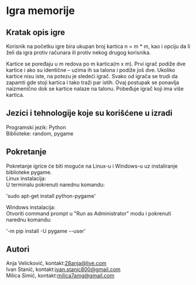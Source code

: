 # Igra memorije
## Kratak opis igre
Korisnik na početku igre bira ukupan broj kartica n = m * m, kao i opciju da li želi da igra protiv računara ili protiv nekog drugog korisnika.

Kartice se poređaju u m redova po m kartica(m x m). Prvi igrač podiže dve kartice i ako su identične – uzima ih sa talona i podiže još dve. Ukoliko kartice nisu iste, na potezu je sledeći igrač. Svako od igrača se trudi da zapamti gde stoji kartica i tako traži par istih. Ovaj postupak se ponavlja naizmenično dok se kartice nalaze na talonu. Pobeđuje igrač koji ima više kartica.
## Jezici i tehnologije koje su korišćene u izradi
Programski jezik: Python  
Biblioteke: random, pygame
## Pokretanje
Pokretanje igrice će biti moguće na Linux-u i Windows-u uz instaliranje biblioteke pygame.  
Linux instalacija:  
U terminalu pokrenuti narednu komandu:
  
'sudo apt-get install python-pygame'   

Windows instalacija:  
Otvoriti command prompt u "Run as Administrator" modu i pokrenuti narednu komandu:   
  
'-m pip install -U pygame --user'  
## Autori
Anja Velicković, kontakt:28anja@live.com  
Ivan Stanić, kontakt:ivan.stanic800@gmail.com  
Milica Simić, kontakt:milica7amg@gmail.com
